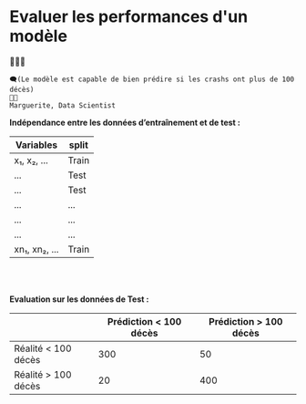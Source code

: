 # Evaluer les performances d'un modèle
🦐🏓🏃

```
🗨️(Le modèle est capable de bien prédire si les crashs ont plus de 100 décès)
👩‍🏫
Marguerite, Data Scientist
```

**Indépendance entre les données d’entraînement et de test :**

| Variables        | split     |
|------------------|-----------|
| x₁, x₂, ...      | Train     |
| ...              | Test      |
| ...              | Test      |
| ...              | ...       |
| ...              | ...       |
| ...              | ...       |
| xn₁, xn₂, ...    | Train     |

<br /> 
<br /> 

**Evaluation sur les données de Test :**

|                     | Prédiction < 100 décès | Prédiction > 100 décès  |
|---------------------|------------------------|-------------------------|
| Réalité < 100 décès |         300            |            50           |
| Réalité > 100 décès |         20             |            400          |
